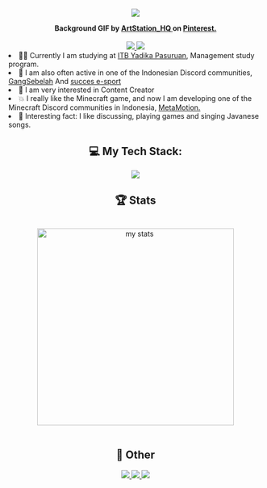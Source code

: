 

<h4 align="center">
    <img src="https://cdna.artstation.com/p/assets/images/images/060/460/880/original/pixel-jeff-chill-mario-2023-2.gif" />

Background GIF by <a href="https://id.pinterest.com/pin/59883870038758506/"> ArtStation_HQ </a>on 
<a href="https://id.pinterest.com/">Pinterest.</a>
    
</h4>

<div align="center">
    <a href="https://linkedin.com/in/avid-jhosan-5584361a2" target="_blank">
<img src="https://skillicons.dev/icons?i=linkedin" />
    </a>
    <a href="mailto:avidjhosan123@gmail.com" target="_blank">
<img src="https://skillicons.dev/icons?i=gmail" />
    </a>
</div>
     

 
<li>👨‍🎓 Currently I am studying at <a href="https://itbyadika.ac.id/" > ITB Yadika Pasuruan</a>, Management study program.</li>
 
<li>🌟 I am also often active in one of the Indonesian Discord communities, <a href="https://discord.com/invite/gangsebelah">GangSebelah</a> And <a href="https://discord.gg/bJjTEmNSYF">succes e-sport</a> </li>
 
<li>🚀 I am very interested in Content Creator</li>

<li>💥 I really like the Minecraft game, and now I am developing one of the Minecraft Discord communities in Indonesia, <a href="https://discord.gg/UhnCS2VPZg">MetaMotion.</a></li>

<li>💢 Interesting fact: I like discussing, playing games and singing Javanese songs.</li>
 


<h2 align="center">💻 My Tech Stack:</h2>
<div align="center">

<img src="https://skillicons.dev/icons?i=pr,au,ps,ai,figma,html" />
 
</div>

<h2 align="center">🏆 Stats </h2>
<br>
<div align=center>
  <img alt="my stats" width=390 src="https://github-readme-stats.vercel.app/api?username=pit-apit&show_icons=true&theme=react"/>
</div>

<br/>
<h2 align="center">🌌 Other </h2>

<div align="center"> 
  <a href="https://www.youtube.com/c/Pitapitt">
    <img src="https://img.shields.io/badge/YouTube-FF0000?style=for-the-badge&logo=youtube&logoColor=white" />
  </a>
  <a href="https://discord.com/pitapitt_" target="_blank">
    <img src="https://img.shields.io/badge/Discord-5865F2?style=for-the-badge&logo=discord&logoColor=white" />
  </a>
    <a href="https://www.instagram.com/avidjhsan/" target="_blank">
    <img src="https://img.shields.io/badge/Instagram-E4405F?style=for-the-badge&logo=instagram&logoColor=white" />
  </a>
</div>
